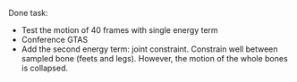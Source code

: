 Done task:
- Test the motion of 40 frames with single energy term
- Conference GTAS
- Add the second energy term: joint constraint. Constrain
well between sampled bone (feets and legs). However, the motion 
of the whole bones is collapsed.


